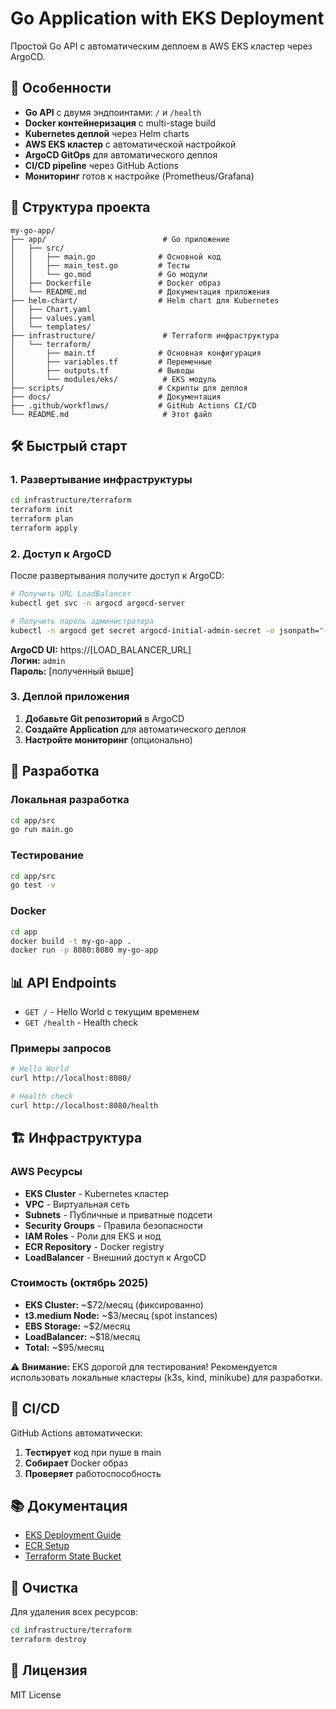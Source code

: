 # Go Application with EKS Deployment

Простой Go API с автоматическим деплоем в AWS EKS кластер через ArgoCD.

## 🚀 Особенности

- **Go API** с двумя эндпоинтами: `/` и `/health`
- **Docker контейнеризация** с multi-stage build
- **Kubernetes деплой** через Helm charts
- **AWS EKS кластер** с автоматической настройкой
- **ArgoCD GitOps** для автоматического деплоя
- **CI/CD pipeline** через GitHub Actions
- **Мониторинг** готов к настройке (Prometheus/Grafana)

## 📁 Структура проекта

```
my-go-app/
├── app/                          # Go приложение
│   ├── src/
│   │   ├── main.go              # Основной код
│   │   ├── main_test.go         # Тесты
│   │   └── go.mod               # Go модули
│   ├── Dockerfile               # Docker образ
│   └── README.md                # Документация приложения
├── helm-chart/                  # Helm chart для Kubernetes
│   ├── Chart.yaml
│   ├── values.yaml
│   └── templates/
├── infrastructure/               # Terraform инфраструктура
│   └── terraform/
│       ├── main.tf              # Основная конфигурация
│       ├── variables.tf         # Переменные
│       ├── outputs.tf           # Выводы
│       └── modules/eks/          # EKS модуль
├── scripts/                     # Скрипты для деплоя
├── docs/                        # Документация
├── .github/workflows/           # GitHub Actions CI/CD
└── README.md                     # Этот файл
```

## 🛠 Быстрый старт

### 1. Развертывание инфраструктуры

```bash
cd infrastructure/terraform
terraform init
terraform plan
terraform apply
```

### 2. Доступ к ArgoCD

После развертывания получите доступ к ArgoCD:

```bash
# Получить URL LoadBalancer
kubectl get svc -n argocd argocd-server

# Получить пароль администратора
kubectl -n argocd get secret argocd-initial-admin-secret -o jsonpath="{.data.password}" | base64 -d
```

**ArgoCD UI:** https://[LOAD_BALANCER_URL]  
**Логин:** `admin`  
**Пароль:** [полученный выше]

### 3. Деплой приложения

1. **Добавьте Git репозиторий** в ArgoCD
2. **Создайте Application** для автоматического деплоя
3. **Настройте мониторинг** (опционально)

## 🔧 Разработка

### Локальная разработка

```bash
cd app/src
go run main.go
```

### Тестирование

```bash
cd app/src
go test -v
```

### Docker

```bash
cd app
docker build -t my-go-app .
docker run -p 8080:8080 my-go-app
```

## 📊 API Endpoints

- `GET /` - Hello World с текущим временем
- `GET /health` - Health check

### Примеры запросов

```bash
# Hello World
curl http://localhost:8080/

# Health check
curl http://localhost:8080/health
```

## 🏗 Инфраструктура

### AWS Ресурсы

- **EKS Cluster** - Kubernetes кластер
- **VPC** - Виртуальная сеть
- **Subnets** - Публичные и приватные подсети
- **Security Groups** - Правила безопасности
- **IAM Roles** - Роли для EKS и нод
- **ECR Repository** - Docker registry
- **LoadBalancer** - Внешний доступ к ArgoCD

### Стоимость (октябрь 2025)

- **EKS Cluster:** ~$72/месяц (фиксированно)
- **t3.medium Node:** ~$3/месяц (spot instances)
- **EBS Storage:** ~$2/месяц
- **LoadBalancer:** ~$18/месяц
- **Total:** ~$95/месяц

⚠️ **Внимание:** EKS дорогой для тестирования! Рекомендуется использовать локальные кластеры (k3s, kind, minikube) для разработки.

## 🔄 CI/CD

GitHub Actions автоматически:
1. **Тестирует** код при пуше в main
2. **Собирает** Docker образ
3. **Проверяет** работоспособность

## 📚 Документация

- [EKS Deployment Guide](docs/EKS_DEPLOYMENT.md)
- [ECR Setup](docs/ECR_SETUP.md)
- [Terraform State Bucket](docs/TERRAFORM_STATE_BUCKET.md)

## 🧹 Очистка

Для удаления всех ресурсов:

```bash
cd infrastructure/terraform
terraform destroy
```

## 📝 Лицензия

MIT License
